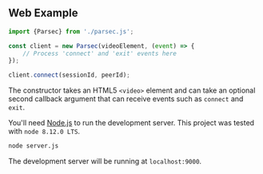 ## Web Example

```js
import {Parsec} from './parsec.js';

const client = new Parsec(videoElement, (event) => {
    // Process 'connect' and 'exit' events here
});

client.connect(sessionId, peerId);
```

The constructor takes an HTML5 `<video>` element and can take an optional second callback argument that can receive events such as `connect` and `exit`.

You'll need [Node.js](https://nodejs.org) to run the development server. This project was tested with `node 8.12.0 LTS`.

```bash
node server.js
```

The development server will be running at `localhost:9000`.
